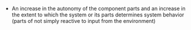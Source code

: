 - An increase in the autonomy of the component parts and an increase in the extent to which the system or its parts determines system behavior (parts of not simply reactive to input from the environment)
